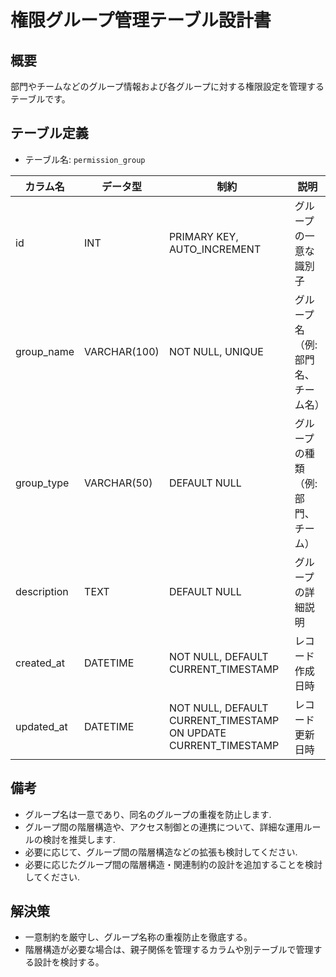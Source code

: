 # 権限グループ管理テーブル設計書

## 概要
部門やチームなどのグループ情報および各グループに対する権限設定を管理するテーブルです。

## テーブル定義
- テーブル名: `permission_group`

| カラム名    | データ型      | 制約                                        | 説明                                    |
|-------------|---------------|---------------------------------------------|-----------------------------------------|
| id          | INT           | PRIMARY KEY, AUTO_INCREMENT                 | グループの一意な識別子                   |
| group_name  | VARCHAR(100)  | NOT NULL, UNIQUE                            | グループ名（例: 部門名、チーム名）         |
| group_type  | VARCHAR(50)   | DEFAULT NULL                                | グループの種類（例: 部門、チーム）          |
| description | TEXT          | DEFAULT NULL                                | グループの詳細説明                       |
| created_at  | DATETIME      | NOT NULL, DEFAULT CURRENT_TIMESTAMP         | レコード作成日時                        |
| updated_at  | DATETIME      | NOT NULL, DEFAULT CURRENT_TIMESTAMP ON UPDATE CURRENT_TIMESTAMP | レコード更新日時                        |

## 備考
- グループ名は一意であり、同名のグループの重複を防止します.
- グループ間の階層構造や、アクセス制御との連携について、詳細な運用ルールの検討を推奨します.
- 必要に応じて、グループ間の階層構造などの拡張も検討してください.
- 必要に応じたグループ間の階層構造・関連制約の設計を追加することを検討してください.

## 解決策
- 一意制約を厳守し、グループ名称の重複防止を徹底する。
- 階層構造が必要な場合は、親子関係を管理するカラムや別テーブルで管理する設計を検討する。

